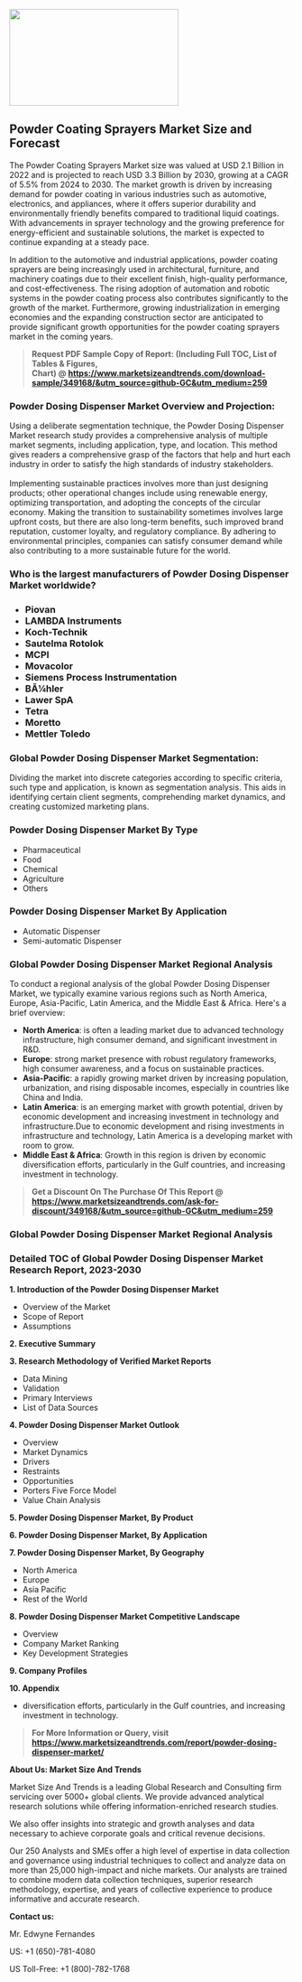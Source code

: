 <p><img class="alignnone size-medium wp-image-20088" src="https://ffe5etoiles.com/wp-content/uploads/2024/12/MST1-300x171.png" alt="" width="300" height="171" /></p><h2>Powder Coating Sprayers Market Size and Forecast</h2><p>The Powder Coating Sprayers Market size was valued at USD 2.1 Billion in 2022 and is projected to reach USD 3.3 Billion by 2030, growing at a CAGR of 5.5% from 2024 to 2030. The market growth is driven by increasing demand for powder coating in various industries such as automotive, electronics, and appliances, where it offers superior durability and environmentally friendly benefits compared to traditional liquid coatings. With advancements in sprayer technology and the growing preference for energy-efficient and sustainable solutions, the market is expected to continue expanding at a steady pace. </p><p>In addition to the automotive and industrial applications, powder coating sprayers are being increasingly used in architectural, furniture, and machinery coatings due to their excellent finish, high-quality performance, and cost-effectiveness. The rising adoption of automation and robotic systems in the powder coating process also contributes significantly to the growth of the market. Furthermore, growing industrialization in emerging economies and the expanding construction sector are anticipated to provide significant growth opportunities for the powder coating sprayers market in the coming years. </p></p><blockquote id="" class=""><strong>Request PDF Sample Copy of Report: (Including Full TOC, List of Tables &amp; Figures, Chart)&nbsp;@&nbsp;<strong><a href="https://www.marketsizeandtrends.com/download-sample/349168/&utm_source=github-GC&utm_medium=259" target="_blank">https://www.marketsizeandtrends.com/download-sample/349168/&utm_source=github-GC&utm_medium=259</a></strong></strong></blockquote><h3 id="" class="">Powder Dosing Dispenser Market&nbsp;Overview and Projection:</h3><p id="" class="">Using a deliberate segmentation technique, the Powder Dosing Dispenser Market research study provides a comprehensive analysis of multiple market segments, including application, type, and location. This method gives readers a comprehensive grasp of the factors that help and hurt each industry in order to satisfy the high standards of industry stakeholders. <br /> <br />Implementing sustainable practices involves more than just designing products; other operational changes include using renewable energy, optimizing transportation, and adopting the concepts of the circular economy. Making the transition to sustainability sometimes involves large upfront costs, but there are also long-term benefits, such improved brand reputation, customer loyalty, and regulatory compliance. By adhering to environmental principles, companies can satisfy consumer demand while also contributing to a more sustainable future for the world.</p><h3 id="" class="">Who is the largest manufacturers of&nbsp;Powder Dosing Dispenser Market worldwide?</h3><h3 class=""><p><ul><li>Piovan </li><li> LAMBDA Instruments </li><li> Koch-Technik </li><li> Sautelma Rotolok </li><li> MCPI </li><li> Movacolor </li><li> Siemens Process Instrumentation </li><li> BÃ¼hler </li><li> Lawer SpA </li><li> Tetra </li><li> Moretto </li><li> Mettler Toledo</li></ul></p></h3><h3 id="" class="">Global&nbsp;Powder Dosing Dispenser Market Segmentation:</h3><p id="" class="">Dividing the market into discrete categories according to specific criteria, such type and application, is known as segmentation analysis. This aids in identifying certain client segments, comprehending market dynamics, and creating customized marketing plans.</p><h3 id="" class="">Powder Dosing Dispenser Market&nbsp;By Type</h3><p><p><ul><li>Pharmaceutical</li><li> Food</li><li> Chemical</li><li> Agriculture</li><li> Others</p></li></ul></p></p><h3 id="" class="">Powder Dosing Dispenser Market&nbsp;By Application</h3><p class=""><p><ul><li>Automatic Dispenser</li><li> Semi-automatic Dispenser</li></ul></p></p><h3 id="" class="">Global Powder Dosing Dispenser Market Regional Analysis</h3><p id="" class="">To conduct a regional analysis of the global Powder Dosing Dispenser Market, we typically examine various regions such as North America, Europe, Asia-Pacific, Latin America, and the Middle East &amp; Africa. Here's a brief overview:</p><ul><li><strong>North America</strong>: is often a leading market due to advanced technology infrastructure, high consumer demand, and significant investment in R&amp;D.</li><li><strong>Europe</strong>: strong market presence with robust regulatory frameworks, high consumer awareness, and a focus on sustainable practices.</li><li><strong>Asia-Pacific</strong>: a rapidly growing market driven by increasing population, urbanization, and rising disposable incomes, especially in countries like China and India.</li><li><strong>Latin America</strong>: is an emerging market with growth potential, driven by economic development and increasing investment in technology and infrastructure.Due to economic development and rising investments in infrastructure and technology, Latin America is a developing market with room to grow.</li><li><strong>Middle East &amp; Africa</strong>: Growth in this region is driven by economic diversification efforts, particularly in the Gulf countries, and increasing investment in technology.</li></ul><blockquote id="" class=""><strong>Get a Discount On The Purchase Of This Report @ <strong><a href="https://www.marketsizeandtrends.com/ask-for-discount/349168/&utm_source=github-GC&utm_medium=259" target="_blank">https://www.marketsizeandtrends.com/ask-for-discount/349168/&utm_source=github-GC&utm_medium=259</a></strong></strong></blockquote><h3 id="" class="">Global Powder Dosing Dispenser Market Regional Analysis</h3><h3 id="" class="">Detailed TOC of Global Powder Dosing Dispenser Market Research Report, 2023-2030</h3><p id="" class=""><strong>1. Introduction of the Powder Dosing Dispenser Market</strong></p><ul><li>Overview of the Market</li><li>Scope of Report</li><li>Assumptions</li></ul><p id="" class=""><strong>2. Executive Summary</strong></p><p id="" class=""><strong>3. Research Methodology of Verified Market Reports</strong></p><ul><li>Data Mining</li><li>Validation</li><li>Primary Interviews</li><li>List of Data Sources</li></ul><p id="" class=""><strong>4. Powder Dosing Dispenser Market Outlook</strong></p><ul><li>Overview</li><li>Market Dynamics</li><li>Drivers</li><li>Restraints</li><li>Opportunities</li><li>Porters Five Force Model</li><li>Value Chain Analysis</li></ul><p id="" class=""><strong>5. Powder Dosing Dispenser Market, By Product</strong></p><p id="" class=""><strong>6. Powder Dosing Dispenser Market, By Application</strong></p><p id="" class=""><strong>7. Powder Dosing Dispenser Market, By Geography</strong></p><ul><li>North America</li><li>Europe</li><li>Asia Pacific</li><li>Rest of the World</li></ul><p id="" class=""><strong>8. Powder Dosing Dispenser Market Competitive Landscape</strong></p><ul><li>Overview</li><li>Company Market Ranking</li><li>Key Development Strategies</li></ul><p id="" class=""><strong>9. Company Profiles</strong></p><p id="" class=""><strong>10. Appendix</strong></p><ul><li>diversification efforts, particularly in the Gulf countries, and increasing investment in technology.</li></ul><blockquote id="" class=""><strong>For More Information or Query, visit <strong><strong><a href="https://www.marketsizeandtrends.com/report/powder-dosing-dispenser-market/" target="_blank">https://www.marketsizeandtrends.com/report/powder-dosing-dispenser-market/</a></strong></strong></strong></blockquote><p id="" class=""><strong>About Us: Market Size And Trends</strong></p><p id="" class="">Market Size And Trends is a leading Global Research and Consulting firm servicing over 5000+ global clients. We provide advanced analytical research solutions while offering information-enriched research studies.</p><p id="" class="">We also offer insights into strategic and growth analyses and data necessary to achieve corporate goals and critical revenue decisions.</p><p id="" class="">Our 250 Analysts and SMEs offer a high level of expertise in data collection and governance using industrial techniques to collect and analyze data on more than 25,000 high-impact and niche markets. Our analysts are trained to combine modern data collection techniques, superior research methodology, expertise, and years of collective experience to produce informative and accurate research.</p><p id="" class=""><strong>Contact us:</strong></p><p id="" class="">Mr. Edwyne Fernandes</p><p id="" class="">US: +1 (650)-781-4080</p><p id="" class="">US Toll-Free: +1 (800)-782-1768</p>
